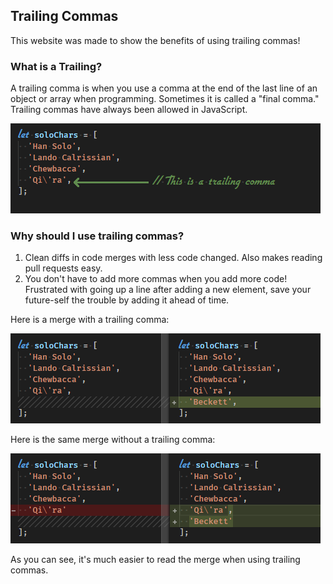 ## Trailing Commas

This website was made to show the benefits of using trailing commas!

### What is a Trailing?

A trailing comma is when you use a comma at the end of the last line of an object or array when programming. Sometimes it is called a "final comma." Trailing commas have always been allowed in JavaScript.

![Trailing comma example.](images/trailing_comma_example.png)

### Why should I use trailing commas?
1. Clean diffs in code merges with less code changed. Also makes reading pull requests easy.
1. You don't have to add more commas when you add more code! Frustrated with going up a line after adding a new element, save your future-self the trouble by adding it ahead of time.

Here is a merge with a trailing comma:

![Merge with trailing comma example.](images/trailing_comma_merge_example.png)

Here is the same merge without a trailing comma:

![Merge without trailing comma example.](images/regular_comma_merge_example.png)

As you can see, it's much easier to read the merge when using trailing commas.